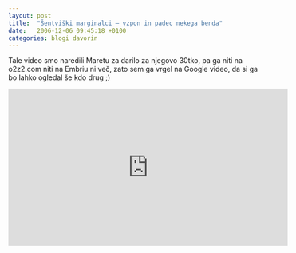```yaml
---
layout: post
title:  "Šentviški marginalci – vzpon in padec nekega benda"
date:   2006-12-06 09:45:18 +0100
categories:	blogi davorin
---
```



Tale video smo naredili Maretu za darilo za njegovo 30tko, pa ga niti na o2z2.com niti na Embriu ni več, zato sem ga vrgel na Google video, da si ga bo lahko ogledal še kdo drug ;) 

<iframe width="560" height="315" src="https://www.youtube.com/embed/Esl2kNBSH-8?rel=0" frameborder="0" allow="autoplay; encrypted-media" allowfullscreen></iframe>